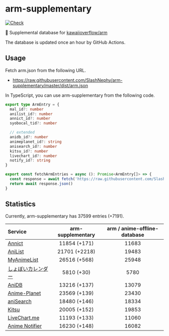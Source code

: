 # arm-supplementary

[![Check](https://github.com/SlashNephy/arm-supplementary/actions/workflows/check-node.yml/badge.svg)](https://github.com/SlashNephy/arm-supplementary/actions/workflows/check-node.yml)

💊 Supplemental database for [kawaiioverflow/arm](https://github.com/kawaiioverflow/arm)

The database is updated once an hour by GitHub Actions.

## Usage

Fetch arm.json from the following URL.

- https://raw.githubusercontent.com/SlashNephy/arm-supplementary/master/dist/arm.json

In TypeScript, you can use arm-supplementary from the following code.

```TypeScript
export type ArmEntry = {
  mal_id?: number
  anilist_id?: number
  annict_id?: number
  syobocal_tid?: number

  // extended
  anidb_id?: number
  animeplanet_id?: string
  anisearch_id?: number
  kitsu_id?: number
  livechart_id?: number
  notify_id?: string
}

export const fetchArmEntries = async (): Promise<ArmEntry[]> => {
  const response = await fetch('https://raw.githubusercontent.com/SlashNephy/arm-supplementary/master/dist/arm.json')
  return await response.json()
}
```

## Statistics

Currently, arm-supplementary has 37599 entries (+7191).

| Service                                     | arm-supplementary | arm / anime-offline-database |
| :------------------------------------------ | :---------------: | :--------------------------: |
| [Annict](https://annict.com)                |   11854 (+171)    |            11683             |
| [AniList](https://anilist.co)               |   21701 (+2218)   |            19483             |
| [MyAnimeList](https://myanimelist.net)      |   26516 (+568)    |            25948             |
| [しょぼいカレンダー](https://cal.syoboi.jp) |    5810 (+30)     |             5780             |
| [AniDB](https://anidb.net)                  |   13216 (+137)    |            13079             |
| [Anime-Planet](https://anime-planet.com)    |   23569 (+139)    |            23430             |
| [aniSearch](https://anisearch.com)          |   18480 (+146)    |            18334             |
| [Kitsu](https://kitsu.io)                   |   20005 (+152)    |            19853             |
| [LiveChart.me](https://livechart.me)        |   11193 (+133)    |            11060             |
| [Anime Notifier](https://notify.moe)        |   16230 (+148)    |            16082             |
